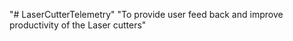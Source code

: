 "# LaserCutterTelemetry" 
"To provide user feed back and improve productivity of the Laser cutters"
